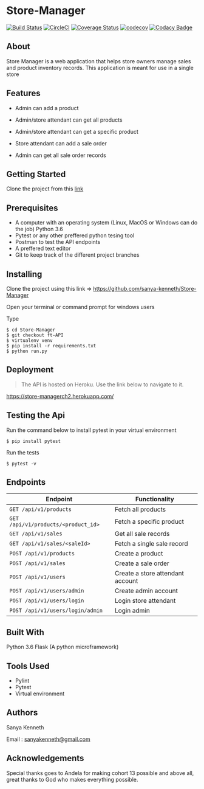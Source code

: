 # Store-Manager

[![Build Status](https://travis-ci.org/sanya-kenneth/Store-Manager.svg?branch=ft-API)](https://travis-ci.org/sanya-kenneth/Store-Manager) [![CircleCI](https://circleci.com/gh/sanya-kenneth/Store-Manager/tree/ft-API.svg?style=svg)](https://circleci.com/gh/sanya-kenneth/Store-Manager/tree/ft-API)  [![Coverage Status](https://coveralls.io/repos/github/sanya-kenneth/Store-Manager/badge.svg?branch=ft-API)](https://coveralls.io/github/sanya-kenneth/Store-Manager?branch=ft-API)  [![codecov](https://codecov.io/gh/sanya-kenneth/Store-Manager/branch/ft-API/graph/badge.svg)](https://codecov.io/gh/sanya-kenneth/Store-Manager) [![Codacy Badge](https://api.codacy.com/project/badge/Grade/e5b6413e3d6745819f80a534ffd2c63f)](https://www.codacy.com/app/sanya-kenneth/Store-Manager?utm_source=github.com&amp;utm_medium=referral&amp;utm_content=sanya-kenneth/Store-Manager&amp;utm_campaign=Badge_Grade)  

## About

Store Manager is a web application that helps store owners manage sales and product inventory records. This application is meant for use in a single store

## Features

* Admin can add a product

* Admin/store attendant can get all products

* Admin/store attendant can get a specific product

* Store attendant can add a sale order

* Admin can get all sale order records

## Getting Started

Clone the project from this [link](https://github.com/sanya-kenneth/Store-Manager/tree/ft-API)

## Prerequisites

* A computer with an operating system (Linux, MacOS or Windows can do the job)
  Python 3.6
* Pytest or any other preffered python tesing tool
* Postman to test the API endpoints
* A preffered text editor
* Git to keep track of the different project branches

## Installing

Clone the project using this link =>
https://github.com/sanya-kenneth/Store-Manager

Open your terminal or command prompt for windows users

Type

```
$ cd Store-Manager
$ git checkout ft-API
$ virtualenv venv
$ pip install -r requirements.txt
$ python run.py
```

## Deployment

> The API is hosted on Heroku. Use the link below to navigate to it.

https://store-managerch2.herokuapp.com/

## Testing the Api

Run the command below to install pytest in your virtual environment

`$ pip install pytest`

Run the tests

`$ pytest -v`

## Endpoints

| Endpoint          | Functionality |
| --------          |     --------- |
| `GET /api/v1/products` | Fetch all products |
| `GET /api/v1/products/<product_id>` | Fetch a specific product |
| `GET /api/v1/sales` | Get all sale records |
| `GET /api/v1/sales/<saleId>` | Fetch a single sale record |
| `POST /api/v1/products` | Create a product |
| `POST /api/v1/sales` | Create a sale order |
| `POST /api/v1/users` | Create a store attendant account |
| `POST /api/v1/users/admin` | Create admin account |
| `POST /api/v1/users/login` | Login store attendant |
| `POST /api/v1/users/login/admin` | Login admin |
## Built With

 Python 3.6
 Flask (A python microframework)

## Tools Used

* Pylint
* Pytest
* Virtual environment

## Authors

Sanya Kenneth

Email  : sanyakenneth@gmail.com

## Acknowledgements

Special thanks goes to Andela for making cohort 13 possible and above all, great thanks to God who makes everything possible.